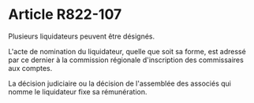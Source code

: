 # Article R822-107

Plusieurs liquidateurs peuvent être désignés.

L'acte de nomination du liquidateur, quelle que soit sa forme, est adressé par ce dernier à la commission régionale d'inscription des commissaires aux comptes.

La décision judiciaire ou la décision de l'assemblée des associés qui nomme le liquidateur fixe sa rémunération.
